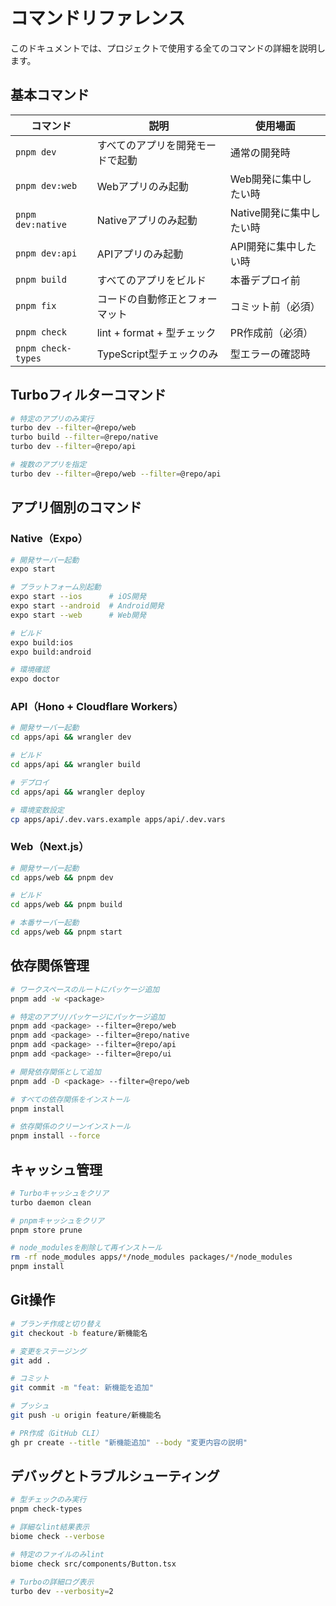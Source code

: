 # コマンドリファレンス

このドキュメントでは、プロジェクトで使用する全てのコマンドの詳細を説明します。

## 基本コマンド

| コマンド | 説明 | 使用場面 |
|---------|------|---------|
| `pnpm dev` | すべてのアプリを開発モードで起動 | 通常の開発時 |
| `pnpm dev:web` | Webアプリのみ起動 | Web開発に集中したい時 |
| `pnpm dev:native` | Nativeアプリのみ起動 | Native開発に集中したい時 |
| `pnpm dev:api` | APIアプリのみ起動 | API開発に集中したい時 |
| `pnpm build` | すべてのアプリをビルド | 本番デプロイ前 |
| `pnpm fix` | コードの自動修正とフォーマット | コミット前（必須） |
| `pnpm check` | lint + format + 型チェック | PR作成前（必須） |
| `pnpm check-types` | TypeScript型チェックのみ | 型エラーの確認時 |

## Turboフィルターコマンド

```bash
# 特定のアプリのみ実行
turbo dev --filter=@repo/web
turbo build --filter=@repo/native
turbo dev --filter=@repo/api

# 複数のアプリを指定
turbo dev --filter=@repo/web --filter=@repo/api
```

## アプリ個別のコマンド

### Native（Expo）

```bash
# 開発サーバー起動
expo start

# プラットフォーム別起動
expo start --ios      # iOS開発
expo start --android  # Android開発
expo start --web      # Web開発

# ビルド
expo build:ios
expo build:android

# 環境確認
expo doctor
```

### API（Hono + Cloudflare Workers）

```bash
# 開発サーバー起動
cd apps/api && wrangler dev

# ビルド
cd apps/api && wrangler build

# デプロイ
cd apps/api && wrangler deploy

# 環境変数設定
cp apps/api/.dev.vars.example apps/api/.dev.vars
```

### Web（Next.js）

```bash
# 開発サーバー起動
cd apps/web && pnpm dev

# ビルド
cd apps/web && pnpm build

# 本番サーバー起動
cd apps/web && pnpm start
```

## 依存関係管理

```bash
# ワークスペースのルートにパッケージ追加
pnpm add -w <package>

# 特定のアプリ/パッケージにパッケージ追加
pnpm add <package> --filter=@repo/web
pnpm add <package> --filter=@repo/native
pnpm add <package> --filter=@repo/api
pnpm add <package> --filter=@repo/ui

# 開発依存関係として追加
pnpm add -D <package> --filter=@repo/web

# すべての依存関係をインストール
pnpm install

# 依存関係のクリーンインストール
pnpm install --force
```

## キャッシュ管理

```bash
# Turboキャッシュをクリア
turbo daemon clean

# pnpmキャッシュをクリア
pnpm store prune

# node_modulesを削除して再インストール
rm -rf node_modules apps/*/node_modules packages/*/node_modules
pnpm install
```

## Git操作

```bash
# ブランチ作成と切り替え
git checkout -b feature/新機能名

# 変更をステージング
git add .

# コミット
git commit -m "feat: 新機能を追加"

# プッシュ
git push -u origin feature/新機能名

# PR作成（GitHub CLI）
gh pr create --title "新機能追加" --body "変更内容の説明"
```

## デバッグとトラブルシューティング

```bash
# 型チェックのみ実行
pnpm check-types

# 詳細なlint結果表示
biome check --verbose

# 特定のファイルのみlint
biome check src/components/Button.tsx

# Turboの詳細ログ表示
turbo dev --verbosity=2
```